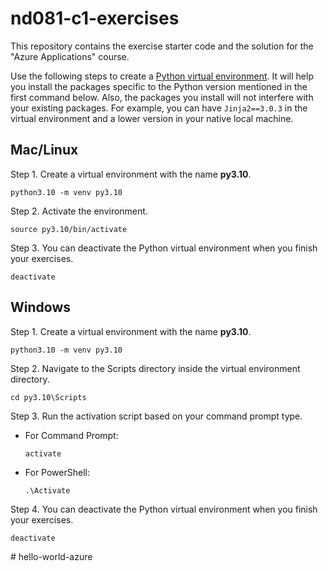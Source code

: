 # nd081-c1-exercises
This repository contains the exercise starter code and the solution for the "Azure Applications" course. 

Use the following steps to create a [Python virtual environment](https://docs.python.org/3/library/venv.html). It will help you install the packages specific to the Python version mentioned in the first command below. Also, the packages you install will not interfere with your existing packages. For example, you can have `Jinja2==3.0.3` in the virtual environment and a lower version in your native local machine. 

## Mac/Linux
Step 1. Create a virtual environment with the name **py3.10**. 
```
python3.10 -m venv py3.10
```

Step 2. Activate the environment.
```
source py3.10/bin/activate
```

Step 3. You can deactivate the Python virtual environment when you finish your exercises. 
```
deactivate
```

## Windows 

Step 1. Create a virtual environment with the name **py3.10**. 
```
python3.10 -m venv py3.10
```

Step 2. Navigate to the Scripts directory inside the virtual environment directory.
```
cd py3.10\Scripts
```

Step 3. Run the activation script based on your command prompt type.
   * For Command Prompt:
      ```
      activate
      ```

   * For PowerShell:
      ```
      .\Activate
      ```

Step 4. You can deactivate the Python virtual environment when you finish your exercises. 
```
deactivate
```
#   h e l l o - w o r l d - a z u r e  
 